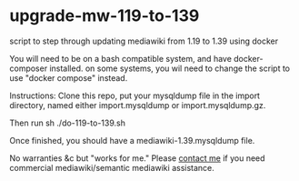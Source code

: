 # upgrade-mw-119-to-139

script to step through updating mediawiki from 1.19 to 1.39 using docker

You will need to be on a bash compatible system, and have docker-composer
installed. on some systems, you wil need to change the script to use "docker
compose" instead.


Instructions: Clone this repo, put your mysqldump file in the import directory, named either import.mysqldump or import.mysqldump.gz.

Then run sh ./do-119-to-139.sh

Once finished, you should have a mediawiki-1.39.mysqldump file.

No warranties &c but "works for me."  Please [contact me](https://zooid.org/~vid) if you need commercial mediawiki/semantic mediawiki assistance. 


